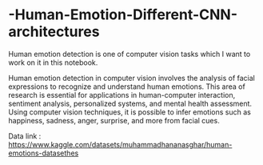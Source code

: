 # -Human-Emotion-Different-CNN-architectures
Human emotion detection is one of computer vision tasks which I want to work on it in this notebook.

Human emotion detection in computer vision involves the analysis of facial expressions to recognize and understand human emotions. 
This area of research is essential for applications in human-computer interaction, sentiment analysis, personalized systems, and mental health assessment. 
Using computer vision techniques, it is possible to infer emotions such as happiness, sadness, anger, surprise, and more from facial cues.

Data link : https://www.kaggle.com/datasets/muhammadhananasghar/human-emotions-datasethes
